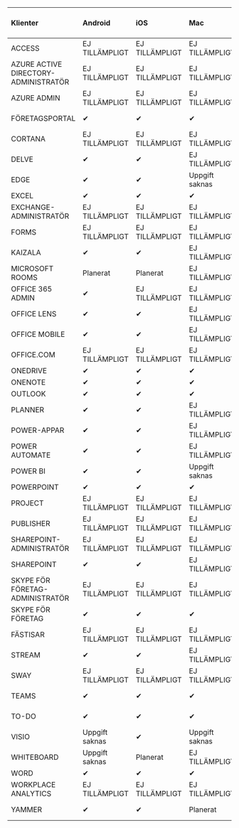 <!-- This file is generated automatically. Changes made to this file will be overwritten.-->
|Klienter|Android|iOS|Mac|Windows 10<br>Skrivbord|Windows 10<br>Moderna appar|
|:-|:-|:-|:-|:-|:-|
|ACCESS|EJ TILLÄMPLIGT|EJ TILLÄMPLIGT|EJ TILLÄMPLIGT|✔|Uppgift saknas|
|AZURE ACTIVE DIRECTORY-ADMINISTRATÖR|EJ TILLÄMPLIGT|EJ TILLÄMPLIGT|EJ TILLÄMPLIGT|✔|Uppgift saknas|
|AZURE ADMIN|EJ TILLÄMPLIGT|EJ TILLÄMPLIGT|EJ TILLÄMPLIGT|EJ TILLÄMPLIGT|EJ TILLÄMPLIGT|
|FÖRETAGSPORTAL|✔|✔|✔|Uppgift saknas|✔|
|CORTANA|EJ TILLÄMPLIGT|EJ TILLÄMPLIGT|EJ TILLÄMPLIGT|EJ TILLÄMPLIGT|✔|
|DELVE|✔|✔|EJ TILLÄMPLIGT|EJ TILLÄMPLIGT|EJ TILLÄMPLIGT|
|EDGE|✔|✔|Uppgift saknas|✔|Uppgift saknas|
|EXCEL|✔|✔|✔|✔|✔|
|EXCHANGE-ADMINISTRATÖR|EJ TILLÄMPLIGT|EJ TILLÄMPLIGT|EJ TILLÄMPLIGT|✔|Uppgift saknas|
|FORMS|EJ TILLÄMPLIGT|EJ TILLÄMPLIGT|EJ TILLÄMPLIGT|EJ TILLÄMPLIGT|EJ TILLÄMPLIGT|
|KAIZALA|✔|✔|EJ TILLÄMPLIGT|EJ TILLÄMPLIGT|EJ TILLÄMPLIGT|
|MICROSOFT ROOMS|Planerat|Planerat|EJ TILLÄMPLIGT|EJ TILLÄMPLIGT|EJ TILLÄMPLIGT|
|OFFICE 365 ADMIN|✔|EJ TILLÄMPLIGT|EJ TILLÄMPLIGT|EJ TILLÄMPLIGT|EJ TILLÄMPLIGT|
|OFFICE LENS|✔|✔|EJ TILLÄMPLIGT|EJ TILLÄMPLIGT|✔|
|OFFICE MOBILE|✔|✔|EJ TILLÄMPLIGT|EJ TILLÄMPLIGT|EJ TILLÄMPLIGT|
|OFFICE.COM|EJ TILLÄMPLIGT|EJ TILLÄMPLIGT|EJ TILLÄMPLIGT|EJ TILLÄMPLIGT|✔|
|ONEDRIVE|✔|✔|✔|✔|✔|
|ONENOTE|✔|✔|✔|✔|✔|
|OUTLOOK|✔|✔|✔|✔|✔|
|PLANNER|✔|✔|EJ TILLÄMPLIGT|EJ TILLÄMPLIGT|EJ TILLÄMPLIGT|
|POWER-APPAR|✔|✔|EJ TILLÄMPLIGT|EJ TILLÄMPLIGT|✔|
|POWER AUTOMATE|✔|✔|EJ TILLÄMPLIGT|EJ TILLÄMPLIGT|EJ TILLÄMPLIGT|
|POWER BI|✔|✔|Uppgift saknas|✔|✔|
|POWERPOINT|✔|✔|✔|✔|✔|
|PROJECT|EJ TILLÄMPLIGT|EJ TILLÄMPLIGT|EJ TILLÄMPLIGT|✔|Uppgift saknas|
|PUBLISHER|EJ TILLÄMPLIGT|EJ TILLÄMPLIGT|EJ TILLÄMPLIGT|✔|Uppgift saknas|
|SHAREPOINT-ADMINISTRATÖR|EJ TILLÄMPLIGT|EJ TILLÄMPLIGT|EJ TILLÄMPLIGT|✔|Uppgift saknas|
|SHAREPOINT|✔|✔|EJ TILLÄMPLIGT|EJ TILLÄMPLIGT|EJ TILLÄMPLIGT|
|SKYPE FÖR FÖRETAG-ADMINISTRATÖR|EJ TILLÄMPLIGT|EJ TILLÄMPLIGT|EJ TILLÄMPLIGT|✔|Uppgift saknas|
|SKYPE FÖR FÖRETAG|✔|✔|✔|✔|Uppgift saknas|
|FÄSTISAR|EJ TILLÄMPLIGT|EJ TILLÄMPLIGT|EJ TILLÄMPLIGT|EJ TILLÄMPLIGT|✔|
|STREAM|✔|✔|EJ TILLÄMPLIGT|EJ TILLÄMPLIGT|EJ TILLÄMPLIGT|
|SWAY|EJ TILLÄMPLIGT|EJ TILLÄMPLIGT|EJ TILLÄMPLIGT|EJ TILLÄMPLIGT|✔|
|TEAMS|✔|✔|✔|Planerat|Uppgift saknas|
|TO-DO|✔|✔|✔|Uppgift saknas|✔|
|VISIO|Uppgift saknas|✔|Uppgift saknas|✔|Uppgift saknas|
|WHITEBOARD|Uppgift saknas|Planerat|EJ TILLÄMPLIGT|EJ TILLÄMPLIGT|✔|
|WORD|✔|✔|✔|✔|✔|
|WORKPLACE ANALYTICS|EJ TILLÄMPLIGT|EJ TILLÄMPLIGT|EJ TILLÄMPLIGT|EJ TILLÄMPLIGT|EJ TILLÄMPLIGT|
|YAMMER|✔|✔|Planerat|Planerat|Uppgift saknas|
